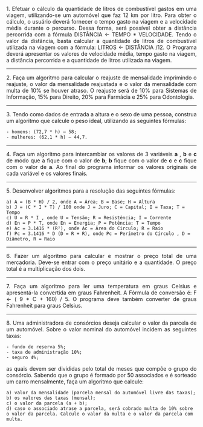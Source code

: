 <p align="justify">1. Efetuar o cálculo da quantidade de litros de combustível gastos em uma viagem, utilizando-se um automóvel que faz 12 km por litro. Para obter o cálculo, o usuário deverá fornecer o tempo gasto na viagem e a velocidade média durante o percurso. Dessa forma, será possível obter a distância percorrida com a fórmula DISTÂNCIA ← TEMPO * VELOCIDADE. Tendo o valor da distância, basta calcular a quantidade de litros de combustível utilizada na viagem com a fórmula: LITROS ← DISTÂNCIA /12. O Programa deverá apresentar os valores de velocidade média, tempo gasto na viagem, a distância percorrida e a quantidade de litros utilizada na viagem.</p>

<hr>

<p align="justify">2. Faça um algoritmo para calcular o reajuste de mensalidade imprimindo o reajuste, o valor da mensalidade reajustada e o valor da mensalidade com multa de 10% se houver atraso. O reajuste será de 10% para Sistemas de Informação, 15% para Direito, 20% para Farmácia e 25% para Odontologia.</p>

<hr>

<p align="justify">3. Tendo como dados de entrada a altura e o sexo de uma pessoa, construa um
algoritmo que calcule o peso ideal, utilizando as seguintes fórmulas:</p>

    - homens: (72,7 * h) – 58;
    - mulheres: (62,1 * h) – 44,7.

<hr>

<p align="justify">4. Faça um algoritmo para intercambiar os valores de 3 variáveis <b>a</b> , <b>b</b> e <b>c</b> de modo que a fique com o valor de <b>b</b>; <b>b</b> fique com o valor de <b>c</b> e <b>c</b> fique com o valor de <b>a</b>. Ao final do programa informar os valores originais de cada variável e os valores finais.</p>

<hr>

<p align="justify">5. Desenvolver algoritmos para a resolução das seguintes fórmulas:</p>

    a) A = (B * H) / 2, onde A = Área; B = Base; H = Altura
    b) J = (C * I * T) / 100 onde J = Juro; C = Capital; I = Taxa; T = Tempo
    c) U = R * I , onde U = Tensão; R = Resistência; I = Corrente
    d) En = P * T, onde En = Energia; P = Potência; T = Tempo
    e) Ac = 3.1416 * (R²), onde Ac = Área do Circulo; R = Raio
    f) Pc = 3.1416 * D (D = R + R), onde Pc = Perímetro do Círculo , D = Diâmetro, R = Raio

<hr>

<p align="justify">6. Fazer um algoritmo para calcular e mostrar o preço total de uma mercadoria.
Deve-se entrar com o preço unitário e a quantidade. O preço total é a multiplicação dos dois.</p>

<hr>

<p align="justify">7. Faça um algoritmo para ler uma temperatura em graus Celsius e apresentá-la
convertida em graus Fahrenheit. A Fórmula de conversão é: F ← ( 9 * C + 160) / 5. O programa deve também converter de graus Fahrenheit para graus Celsius.</p>

<hr>

<p align="justify">8. Uma administradora de consórcios deseja calcular o valor da parcela de um automóvel. Sobre o valor nominal do automóvel incidem as seguintes taxas:</p>

    - fundo de reserva 5%;
    - taxa de administração 10%;
    - seguro 4%;


<p align="justify">as quais devem ser divididas pelo total de meses que compõe o grupo do consórcio. Sabendo que o grupo é formado por 50 associados e é sorteado um carro mensalmente, faça um algoritmo que calcule:</p>

    a) valor da mensalidade (parcela mensal do automóvel livre das taxas);
    b) os valores das taxas (mensal);
    c) o valor da parcela (a + b);
    d) caso o associado atrase a parcela, será cobrado multa de 10% sobre o valor da parcela. Calcule o valor da multa e o valor da parcela com multa.